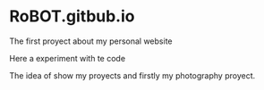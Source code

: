 # RoBOT.gitbub.io
The first proyect about my personal website

Here a experiment with te code

The idea of show my proyects and firstly my photography proyect.
